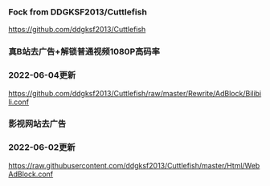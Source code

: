 ### Fock from DDGKSF2013/Cuttlefish
https://github.com/ddgksf2013/Cuttlefish

### 真B站去广告+解锁普通视频1080P高码率
### 2022-06-04更新
https://github.com/ddgksf2013/Cuttlefish/raw/master/Rewrite/AdBlock/Bilibili.conf

### 影视网站去广告
### 2022-06-02更新
https://raw.githubusercontent.com/ddgksf2013/Cuttlefish/master/Html/WebAdBlock.conf
